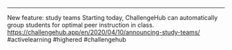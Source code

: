 ---
New feature: study teams
Starting today, ChallengeHub can automatically group students for optimal peer instruction in class.
https://challengehub.app/en/2020/04/10/announcing-study-teams/
#activelearning #highered #challengehub
